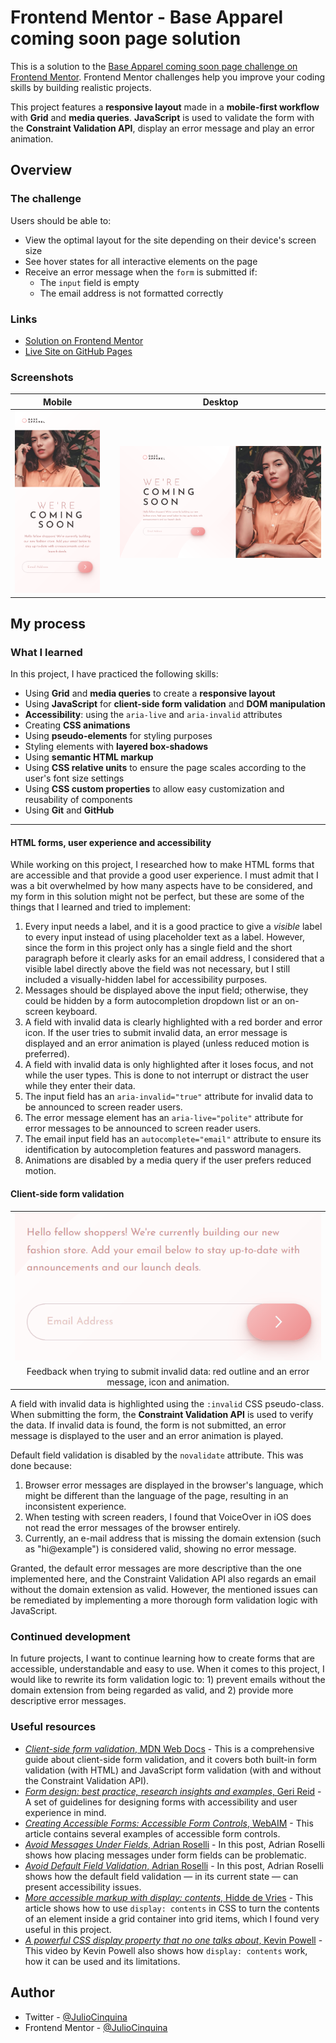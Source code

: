 # Frontend Mentor - Base Apparel coming soon page solution

This is a solution to the [Base Apparel coming soon page challenge on Frontend Mentor](https://www.frontendmentor.io/challenges/base-apparel-coming-soon-page-5d46b47f8db8a7063f9331a0). Frontend Mentor challenges help you improve your coding skills by building realistic projects.

This project features a **responsive layout** made in a **mobile-first workflow** with **Grid** and **media queries**. **JavaScript** is used to validate the form with the **Constraint Validation API**, display an error message and play an error animation.

## Overview

### The challenge

Users should be able to:

- View the optimal layout for the site depending on their device's screen size
- See hover states for all interactive elements on the page
- Receive an error message when the `form` is submitted if:
  - The `input` field is empty
  - The email address is not formatted correctly

### Links

- [Solution on Frontend Mentor](https://www.frontendmentor.io/solutions/form-validation-with-constraint-validation-api-css-error-animation-Czkq91CVxn)
- [Live Site on GitHub Pages](https://juliocinquina.github.io/fem-base-apparel-coming-soon/)

### Screenshots

|                                Mobile                                 |     |                                 Desktop                                 |
| :-------------------------------------------------------------------: | :-: | :---------------------------------------------------------------------: |
| ![Mobile layout of the solution](./screenshots/screenshot-mobile.png) |     | ![Desktop layout of the solution](./screenshots/screenshot-desktop.png) |

## My process

### What I learned

In this project, I have practiced the following skills:

- Using **Grid** and **media queries** to create a **responsive layout**
- Using **JavaScript** for **client-side form validation** and **DOM manipulation**
- **Accessibility**: using the `aria-live` and `aria-invalid` attributes
- Creating **CSS animations**
- Using **pseudo-elements** for styling purposes
- Styling elements with **layered box-shadows**
- Using **semantic HTML markup**
- Using **CSS relative units** to ensure the page scales according to the user's font size settings
- Using **CSS custom properties** to allow easy customization and reusability of components
- Using **Git** and **GitHub**

---

#### HTML forms, user experience and accessibility

While working on this project, I researched how to make HTML forms that are accessible and that provide a good user experience. I must admit that I was a bit overwhelmed by how many aspects have to be considered, and my form in this solution might not be perfect, but these are some of the things that I learned and tried to implement:

1. Every input needs a label, and it is a good practice to give a _visible_ label to every input instead of using placeholder text as a label. However, since the form in this project only has a single field and the short paragraph before it clearly asks for an email address, I considered that a visible label directly above the field was not necessary, but I still included a visually-hidden label for accessibility purposes.
1. Messages should be displayed above the input field; otherwise, they could be hidden by a form autocompletion dropdown list or an on-screen keyboard.
1. A field with invalid data is clearly highlighted with a red border and error icon. If the user tries to submit invalid data, an error message is displayed and an error animation is played (unless reduced motion is preferred).
1. A field with invalid data is only highlighted after it loses focus, and not while the user types. This is done to not interrupt or distract the user while they enter their data.
1. The input field has an `aria-invalid="true"` attribute for invalid data to be announced to screen reader users.
1. The error message element has an `aria-live="polite"` attribute for error messages to be announced to screen reader users.
1. The email input field has an `autocomplete="email"` attribute to ensure its identification by autocompletion features and password managers.
1. Animations are disabled by a media query if the user prefers reduced motion.

#### Client-side form validation

<table align="center">
  <tr>
    <td align="center"><img src="./screenshots/form-validation.gif" alt="invalid email entered in input field, triggering an error animation and message"></td>
  </tr>
  <tr>
    <td align="center">Feedback when trying to submit invalid data: red outline and an error message, icon and animation.</td>
  </tr>
</table>

A field with invalid data is highlighted using the `:invalid` CSS pseudo-class. When submitting the form, the **Constraint Validation API** is used to verify the data. If invalid data is found, the form is not submitted, an error message is displayed to the user and an error animation is played.

Default field validation is disabled by the `novalidate` attribute. This was done because:

1. Browser error messages are displayed in the browser's language, which might be different than the language of the page, resulting in an inconsistent experience.
1. When testing with screen readers, I found that VoiceOver in iOS does not read the error messages of the browser entirely.
1. Currently, an e-mail address that is missing the domain extension (such as "hi@example") is considered valid, showing no error message.

Granted, the default error messages are more descriptive than the one implemented here, and the Constraint Validation API also regards an email without the domain extension as valid. However, the mentioned issues can be remediated by implementing a more thorough form validation logic with JavaScript.

### Continued development

In future projects, I want to continue learning how to create forms that are accessible, understandable and easy to use. When it comes to this project, I would like to rewrite its form validation logic to: 1) prevent emails without the domain extension from being regarded as valid, and 2) provide more descriptive error messages.

### Useful resources

- [_Client-side form validation_, MDN Web Docs](https://developer.mozilla.org/en-US/docs/Learn/Forms/Form_validation) - This is a comprehensive guide about client-side form validation, and it covers both built-in form validation (with HTML) and JavaScript form validation (with and without the Constraint Validation API).
- [_Form design: best practice, research insights and examples_, Geri Reid](https://gerireid.com/forms.html) - A set of guidelines for designing forms with accessibility and user experience in mind.
- [_Creating Accessible Forms: Accessible Form Controls_, WebAIM](https://webaim.org/techniques/forms/controls) - This article contains several examples of accessible form controls.
- [_Avoid Messages Under Fields_, Adrian Roselli](https://adrianroselli.com/2017/01/avoid-messages-under-fields.html) - In this post, Adrian Roselli shows how placing messages under form fields can be problematic.
- [_Avoid Default Field Validation_, Adrian Roselli](https://adrianroselli.com/2019/02/avoid-default-field-validation.html) - In this post, Adrian Roselli shows how the default field validation — in its current state — can present accessibility issues.
- [_More accessible markup with display: contents_, Hidde de Vries](https://hidde.blog/more-accessible-markup-with-display-contents/) - This article shows how to use `display: contents` in CSS to turn the contents of an element inside a grid container into grid items, which I found very useful in this project.
- [_A powerful CSS display property that no one talks about_, Kevin Powell](https://www.youtube.com/watch?v=cs37yx73b1o) - This video by Kevin Powell also shows how `display: contents` work, how it can be used and its limitations.

## Author

- Twitter - [@JulioCinquina](https://twitter.com/JulioCinquina)
- Frontend Mentor - [@JulioCinquina](https://www.frontendmentor.io/profile/JulioCinquina)
